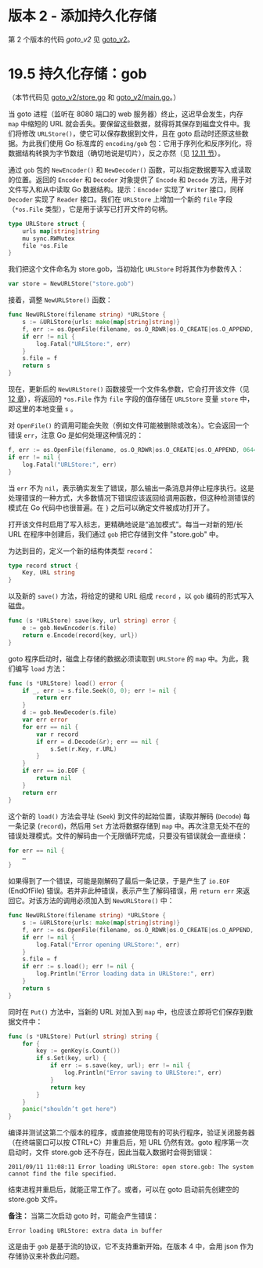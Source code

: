 # 版本 2 - 添加持久化存储

第 2 个版本的代码 *goto_v2* 见 [goto_v2](examples/chapter_19/goto_v2)。

# 19.5 持久化存储：gob

（本节代码见 [goto_v2/store.go](examples/chapter_19/goto_v2/store.go) 和 [goto_v2/main.go](examples/chapter_19/goto_v2/main.go)。）

当 goto 进程（监听在 8080 端口的 web 服务器）终止，这迟早会发生，内存 `map` 中缩短的 URL 就会丢失。要保留这些数据，就得将其保存到磁盘文件中。我们将修改 `URLStore()`，使它可以保存数据到文件，且在 goto 启动时还原这些数据。为此我们使用 Go 标准库的 `encoding/gob` 包：它用于序列化和反序列化，将数据结构转换为字节数组（确切地说是切片），反之亦然（见 [12.11 节](12.11.md)）。

通过 `gob` 包的 `NewEncoder()` 和 `NewDecoder()` 函数，可以指定数据要写入或读取的位置。返回的 `Encoder` 和 `Decoder` 对象提供了 `Encode` 和 `Decode` 方法，用于对文件写入和从中读取 Go 数据结构。提示：`Encoder` 实现了 `Writer` 接口，同样 `Decoder` 实现了 `Reader` 接口。我们在 `URLStore` 上增加一个新的 `file` 字段（`*os.File` 类型），它是用于读写已打开文件的句柄。


```go
type URLStore struct {
	urls map[string]string
	mu sync.RWMutex
	file *os.File
}
```

我们把这个文件命名为 store.gob，当初始化 `URLStore` 时将其作为参数传入：
```go
var store = NewURLStore("store.gob")
```

接着，调整 `NewURLStore()` 函数：
```go
func NewURLStore(filename string) *URLStore {
	s := &URLStore{urls: make(map[string]string)}
	f, err := os.OpenFile(filename, os.O_RDWR|os.O_CREATE|os.O_APPEND, 0644)
	if err != nil {
		log.Fatal("URLStore:", err)
	}
	s.file = f
	return s
}
```

现在，更新后的 `NewURLStore()` 函数接受一个文件名参数，它会打开该文件（见 [12 章](12.0.md)），将返回的 `*os.File` 作为 `file` 字段的值存储在 `URLStore` 变量 `store` 中，即这里的本地变量 `s` 。

对 `OpenFile()` 的调用可能会失败（例如文件可能被删除或改名）。它会返回一个错误 `err`，注意 Go 是如何处理这种情况的：
```go
f, err := os.OpenFile(filename, os.O_RDWR|os.O_CREATE|os.O_APPEND, 0644)
if err != nil {
	log.Fatal("URLStore:", err)
}
```

当 `err` 不为 `nil`，表示确实发生了错误，那么输出一条消息并停止程序执行。这是处理错误的一种方式，大多数情况下错误应该返回给调用函数，但这种检测错误的模式在 Go 代码中也很普遍。在 `}` 之后可以确定文件被成功打开了。

打开该文件时启用了写入标志，更精确地说是“追加模式”。每当一对新的短/长 URL 在程序中创建后，我们通过 `gob` 把它存储到文件 "store.gob" 中。

为达到目的，定义一个新的结构体类型 `record`：
```go
type record struct {
	Key, URL string
}
```

以及新的 `save()` 方法，将给定的键和 URL 组成 `record` ，以 `gob` 编码的形式写入磁盘。
```go
func (s *URLStore) save(key, url string) error {
	e := gob.NewEncoder(s.file)
	return e.Encode(record{key, url})
}
```

goto 程序启动时，磁盘上存储的数据必须读取到 `URLStore` 的 `map` 中。为此，我们编写 `load` 方法：
```go
func (s *URLStore) load() error {
	if _, err := s.file.Seek(0, 0); err != nil {
		return err
	}
	d := gob.NewDecoder(s.file)
	var err error
	for err == nil {
		var r record
		if err = d.Decode(&r); err == nil {
			s.Set(r.Key, r.URL)
		}
	}
	if err == io.EOF {
		return nil
	}
	return err
}
```

这个新的 `load()` 方法会寻址 (`Seek`) 到文件的起始位置，读取并解码 (`Decode`) 每一条记录 (`record`)，然后用 `Set` 方法将数据存储到 `map` 中。再次注意无处不在的错误处理模式。文件的解码由一个无限循环完成，只要没有错误就会一直继续：
```go
for err == nil {
	…
}
```

如果得到了一个错误，可能是刚解码了最后一条记录，于是产生了 `io.EOF` (EndOfFile)  错误。若并非此种错误，表示产生了解码错误，用 `return err` 来返回它。对该方法的调用必须加入到 `NewURLStore()` 中：
```go
func NewURLStore(filename string) *URLStore {
	s := &URLStore{urls: make(map[string]string)}
	f, err := os.OpenFile(filename, os.O_RDWR|os.O_CREATE|os.O_APPEND, 0644)
	if err != nil {
		log.Fatal("Error opening URLStore:", err)
	}
	s.file = f
	if err := s.load(); err != nil {
		log.Println("Error loading data in URLStore:", err)
	}
	return s
}
```

同时在 `Put()` 方法中，当新的 URL 对加入到 `map` 中，也应该立即将它们保存到数据文件中：
```go
func (s *URLStore) Put(url string) string {
	for {
		key := genKey(s.Count())
		if s.Set(key, url) {
			if err := s.save(key, url); err != nil {
				log.Println("Error saving to URLStore:", err)
			}
			return key
		}
	}
	panic("shouldn’t get here")
}
```

编译并测试这第二个版本的程序，或直接使用现有的可执行程序，验证关闭服务器（在终端窗口可以按 CTRL+C）并重启后，短 URL 仍然有效。goto 程序第一次启动时，文件 store.gob 还不存在，因此当载入数据时会得到错误：

	2011/09/11 11:08:11 Error loading URLStore: open store.gob: The system cannot find the file specified.


结束进程并重启后，就能正常工作了。或者，可以在 goto 启动前先创建空的 store.gob 文件。

**备注：** 当第二次启动 goto 时，可能会产生错误：

	Error loading URLStore: extra data in buffer

这是由于 `gob` 是基于流的协议，它不支持重新开始。在版本 4 中，会用 json 作为存储协议来补救此问题。
